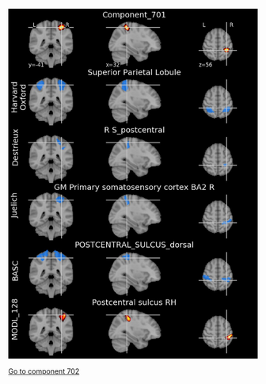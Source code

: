 


![701](preliminary/701.jpg "Component 701")

[Go to component 702](https://parietal-inria.github.io/MODL_atlas/1024/702 "Component 702")